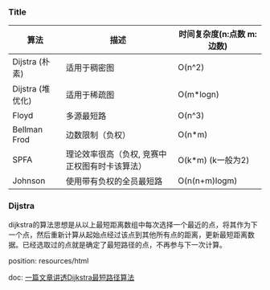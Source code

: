 ### Title

| 算法 | 描述 | 时间复杂度(n:点数 m:边数) |
| --- | --- | --- |
| Dijstra (朴素) | 适用于稠密图 | O(n^2) |
| Dijstra (堆优化) | 适用于稀疏图 | O(m*logn) |
| Floyd | 多源最短路 | O(n^3) |
| Bellman Frod | 边数限制（负权） | O(n*m) |
| SPFA | 理论效率很高（负权, 竞赛中正权图有时卡该算法） | O(k*m) (k一般为2) |
| Johnson | 使用带有负权的全员最短路 | O(n(n+m)logm) |

### Dijstra
dijkstra的算法思想是从以上最短距离数组中每次选择一个最近的点，将其作为下一个点，然后重新计算从起始点经过该点到其他所有点的距离，更新最短距离数据。已经选取过的点就是确定了最短路径的点，不再参与下一次计算。

position: resources/html

doc: [一篇文章讲透Dijkstra最短路径算法](https://www.cnblogs.com/goldsunshine/p/12978305.html)